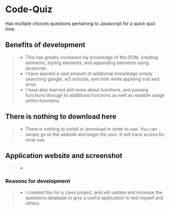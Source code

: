 # Code-Quiz
Has multiple choices questions pertaining to Javascript for a quick quiz time.

## Benefits of development
> * This has greatly increased my knowledge of the DOM, creating elements, styling elements, and appending elements using javascript.
> * I have aquired a vast amount of additional knowledge simply searching google, w3 schools, and mdn while applying trial and error.
> * I have also learned alot more about functions, and passing functions through to additional functions as well as variable usage within functions.

## There is nothing to download here
> * There is nothing to install or download in order to use. You can simply go to the website and begin the quiz. It will track scores for local use.

## Application website and screenshot
> * 

### Reasons for development
> * I created this for a class project, and will update and increase the questions database to give a useful application to test myself and others.

